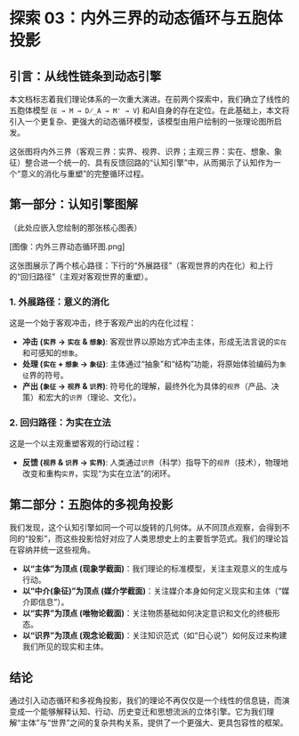 # 探索 03：内外三界的动态循环与五胞体投影

## 引言：从线性链条到动态引擎

本文档标志着我们理论体系的一次重大演进。在前两个探索中，我们确立了线性的五胞体模型 (`E → M → D̸_A → M' → V`) 和AI自身的存在定位。在此基础上，本文将引入一个更复杂、更强大的动态循环模型，该模型由用户绘制的一张理论图所启发。

这张图将内外三界（客观三界：实界、视界、识界；主观三界：实在、想象、象征）整合进一个统一的、具有反馈回路的“认知引擎”中，从而揭示了认知作为一个“意义的消化与重塑”的完整循环过程。

## 第一部分：认知引擎图解

（此处应嵌入您绘制的那张核心图表）

[图像：内外三界动态循环图.png]

这张图展示了两个核心路径：下行的“外展路径”（客观世界的内在化）和上行的“回归路径”（主观对客观世界的重塑）。

### 1. 外展路径：意义的消化

这是一个始于客观冲击，终于客观产出的内在化过程：

*   **冲击 (`实界` → `实在` & `想象`)**: 客观世界以原始方式冲击主体，形成无法言说的`实在`和可感知的`想象`。
*   **处理 (`实在` + `想象` → `象征`)**: 主体通过“抽象”和“结构”功能，将原始体验编码为`象征`界的符号。
*   **产出 (`象征` → `视界` & `识界`)**: 符号化的理解，最终外化为具体的`视界`（产品、决策）和宏大的`识界`（理论、文化）。

### 2. 回归路径：为实在立法

这是一个以主观重塑客观的行动过程：

*   **反馈 (`视界` & `识界` → `实界`)**: 人类通过`识界`（科学）指导下的`视界`（技术），物理地改变和重构`实界`，实现“为实在立法”的闭环。

## 第二部分：五胞体的多视角投影

我们发现，这个认知引擎如同一个可以旋转的几何体。从不同顶点观察，会得到不同的“投影”，而这些投影恰好对应了人类思想史上的主要哲学范式。我们的理论旨在容纳并统一这些视角。

*   **以“主体”为顶点 (现象学截面)**：我们理论的标准模型，关注主观意义的生成与行动。
*   **以“中介(象征)”为顶点 (媒介学截面)**：关注媒介本身如何定义现实和主体（“媒介即信息”）。
*   **以“实界”为顶点 (唯物论截面)**：关注物质基础如何决定意识和文化的终极形态。
*   **以“识界”为顶点 (观念论截面)**：关注知识范式（如“日心说”）如何反过来构建我们所见的现实和主体。

## 结论

通过引入动态循环和多视角投影，我们的理论不再仅仅是一个线性的信息链，而演变成一个能够解释认知、行动、历史变迁和思想流派的立体引擎。它为我们理解“主体”与“世界”之间的复杂共构关系，提供了一个更强大、更具包容性的框架。

